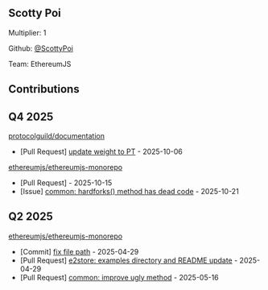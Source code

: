 
## Scotty Poi
Multiplier: 1

Github: [@ScottyPoi](https://github.com/ScottyPoi)

Team: EthereumJS

## Contributions

## Q4 2025


[protocolguild/documentation](https://github.com/protocolguild/documentation)
* [Pull Request] [update weight to PT](https://github.com/protocolguild/documentation/pull/431) - 2025-10-06

[ethereumjs/ethereumjs-monorepo](https://github.com/ethereumjs/ethereumjs-monorepo)
* [Pull Request] []() - 2025-10-15
* [Issue] [common: hardforks() method has dead code](https://github.com/ethereumjs/ethereumjs-monorepo/issues/4159) - 2025-10-21
## Q2 2025

[ethereumjs/ethereumjs-monorepo](https://github.com/ethereumjs/ethereumjs-monorepo)
* [Commit] [fix file path](https://github.com/ethereumjs/ethereumjs-monorepo/commit/a7542fab771ce4d1344a2d84067fc0b5a1680d4b) - 2025-04-29
* [Pull Request] [e2store: examples directory and README update](https://github.com/ethereumjs/ethereumjs-monorepo/pull/4042) - 2025-04-29
* [Pull Request] [common: improve ugly method](https://github.com/ethereumjs/ethereumjs-monorepo/pull/4080) - 2025-05-16
